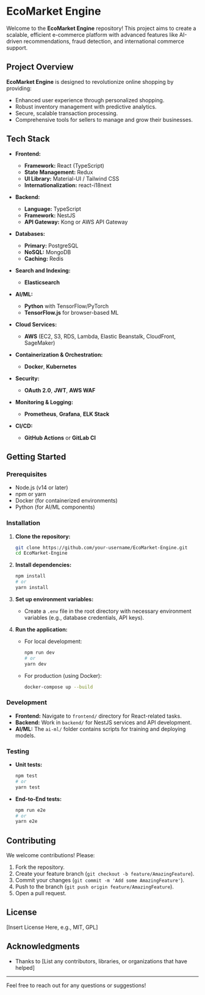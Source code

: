 # EcoMarket Engine

Welcome to the **EcoMarket Engine** repository! This project aims to create a scalable, efficient e-commerce platform with advanced features like AI-driven recommendations, fraud detection, and international commerce support.

## Project Overview

**EcoMarket Engine** is designed to revolutionize online shopping by providing:

- Enhanced user experience through personalized shopping.
- Robust inventory management with predictive analytics.
- Secure, scalable transaction processing.
- Comprehensive tools for sellers to manage and grow their businesses.

## Tech Stack

- **Frontend:**
  - **Framework:** React (TypeScript)
  - **State Management:** Redux
  - **UI Library:** Material-UI / Tailwind CSS
  - **Internationalization:** react-i18next

- **Backend:**
  - **Language:** TypeScript
  - **Framework:** NestJS
  - **API Gateway:** Kong or AWS API Gateway

- **Databases:**
  - **Primary:** PostgreSQL
  - **NoSQL:** MongoDB
  - **Caching:** Redis

- **Search and Indexing:**
  - **Elasticsearch**

- **AI/ML:**
  - **Python** with TensorFlow/PyTorch
  - **TensorFlow.js** for browser-based ML

- **Cloud Services:** 
  - **AWS** (EC2, S3, RDS, Lambda, Elastic Beanstalk, CloudFront, SageMaker)

- **Containerization & Orchestration:**
  - **Docker**, **Kubernetes**

- **Security:**
  - **OAuth 2.0**, **JWT**, **AWS WAF**

- **Monitoring & Logging:**
  - **Prometheus**, **Grafana**, **ELK Stack**

- **CI/CD:**
  - **GitHub Actions** or **GitLab CI**

## Getting Started

### Prerequisites

- Node.js (v14 or later)
- npm or yarn
- Docker (for containerized environments)
- Python (for AI/ML components)

### Installation

1. **Clone the repository:**
   ```bash
   git clone https://github.com/your-username/EcoMarket-Engine.git
   cd EcoMarket-Engine
   ```

2. **Install dependencies:**
   ```bash
   npm install
   # or 
   yarn install
   ```

3. **Set up environment variables:**
   - Create a `.env` file in the root directory with necessary environment variables (e.g., database credentials, API keys).

4. **Run the application:**
   - For local development:
     ```bash
     npm run dev
     # or
     yarn dev
     ```
   - For production (using Docker):
     ```bash
     docker-compose up --build
     ```

### Development

- **Frontend:** Navigate to `frontend/` directory for React-related tasks.
- **Backend:** Work in `backend/` for NestJS services and API development.
- **AI/ML:** The `ai-ml/` folder contains scripts for training and deploying models.

### Testing

- **Unit tests:** 
  ```bash
  npm test
  # or 
  yarn test
  ```
- **End-to-End tests:** 
  ```bash
  npm run e2e
  # or 
  yarn e2e
  ```

## Contributing

We welcome contributions! Please:

1. Fork the repository.
2. Create your feature branch (`git checkout -b feature/AmazingFeature`).
3. Commit your changes (`git commit -m 'Add some AmazingFeature'`).
4. Push to the branch (`git push origin feature/AmazingFeature`).
5. Open a pull request.

## License

[Insert License Here, e.g., MIT, GPL]

## Acknowledgments

- Thanks to [List any contributors, libraries, or organizations that have helped]

---

Feel free to reach out for any questions or suggestions!
